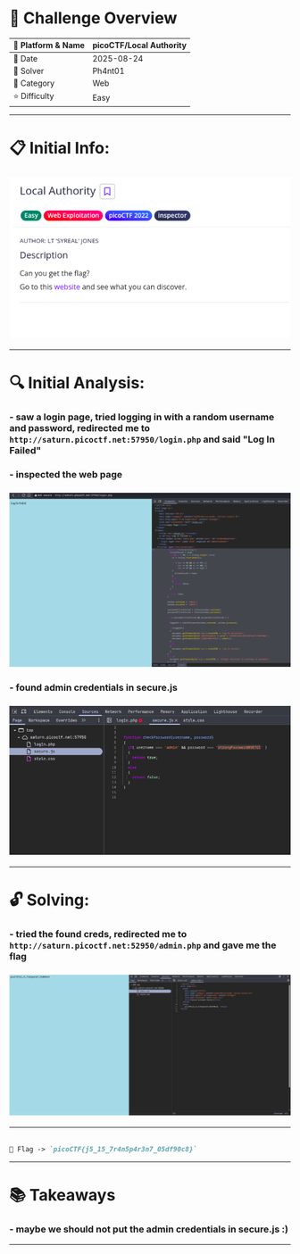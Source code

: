 #  📌 Challenge Overview

| 🧩 Platform & Name | picoCTF/Local Authority |
| ------------------- | ------------------------------- |
| 📅 Date             | 2025-08-24 |
| 👾 Solver           | Ph4nt01 |
| 🔰 Category         | Web |
| ⭐ Difficulty        | Easy |

---

# 📋 Initial Info:

### ![img](./imgs/la.png)

---

# 🔍 Initial Analysis:

### - saw a login page, tried logging in with a random username and password, redirected me to `http://saturn.picoctf.net:57950/login.php` and said "Log In Failed"
### - inspected the web page
### ![img](./imgs/la1.png)
### - found admin credentials in secure.js
### ![img](./imgs/la2.png)

---

# 🔓 Solving:

### - tried the found creds, redirected me to `http://saturn.picoctf.net:52950/admin.php` and gave me the flag
### ![img](./imgs/la3.png)

---

```markdown

🚩 Flag -> `picoCTF{j5_15_7r4n5p4r3n7_05df90c8}`

```

---

# 📚 Takeaways

### - maybe we should not put the admin credentials in secure.js :)

---

